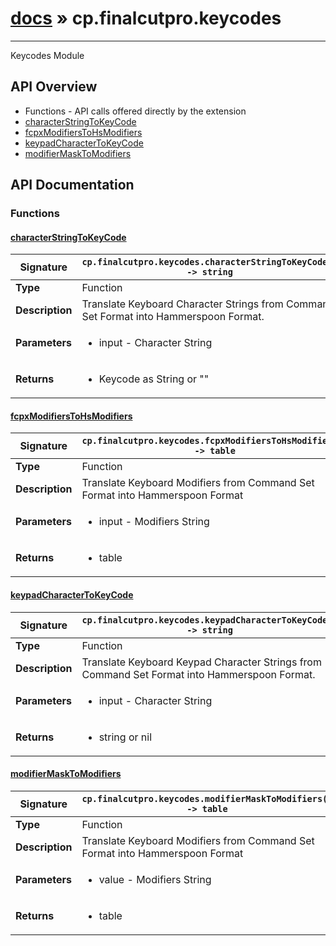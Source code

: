 # [docs](index.md) » cp.finalcutpro.keycodes
---

Keycodes Module

## API Overview
* Functions - API calls offered directly by the extension
 * [characterStringToKeyCode](#characterstringtokeycode)
 * [fcpxModifiersToHsModifiers](#fcpxmodifierstohsmodifiers)
 * [keypadCharacterToKeyCode](#keypadcharactertokeycode)
 * [modifierMaskToModifiers](#modifiermasktomodifiers)

## API Documentation

### Functions

#### [characterStringToKeyCode](#characterstringtokeycode)
| <span style="text-align: left;">**Signature**</span> | <span style="text-align: left;">`cp.finalcutpro.keycodes.characterStringToKeyCode() -> string` </span>                                                |
| -----------------------------------------------------|---------------------------------------------------------------------------------------------------------|
| **Type**                                             | Function                                                                                         |
| **Description**                                      | Translate Keyboard Character Strings from Command Set Format into Hammerspoon Format.                                                                                         |
| **Parameters**                                       | <ul><li>input - Character String</li></ul> |
| **Returns**                                          | <ul><li>Keycode as String or ""</li></ul>          |

#### [fcpxModifiersToHsModifiers](#fcpxmodifierstohsmodifiers)
| <span style="text-align: left;">**Signature**</span> | <span style="text-align: left;">`cp.finalcutpro.keycodes.fcpxModifiersToHsModifiers() -> table` </span>                                                |
| -----------------------------------------------------|---------------------------------------------------------------------------------------------------------|
| **Type**                                             | Function                                                                                         |
| **Description**                                      | Translate Keyboard Modifiers from Command Set Format into Hammerspoon Format                                                                                         |
| **Parameters**                                       | <ul><li>input - Modifiers String</li></ul> |
| **Returns**                                          | <ul><li>table</li></ul>          |

#### [keypadCharacterToKeyCode](#keypadcharactertokeycode)
| <span style="text-align: left;">**Signature**</span> | <span style="text-align: left;">`cp.finalcutpro.keycodes.keypadCharacterToKeyCode() -> string` </span>                                                |
| -----------------------------------------------------|---------------------------------------------------------------------------------------------------------|
| **Type**                                             | Function                                                                                         |
| **Description**                                      | Translate Keyboard Keypad Character Strings from Command Set Format into Hammerspoon Format.                                                                                         |
| **Parameters**                                       | <ul><li>input - Character String</li></ul> |
| **Returns**                                          | <ul><li>string or nil</li></ul>          |

#### [modifierMaskToModifiers](#modifiermasktomodifiers)
| <span style="text-align: left;">**Signature**</span> | <span style="text-align: left;">`cp.finalcutpro.keycodes.modifierMaskToModifiers() -> table` </span>                                                |
| -----------------------------------------------------|---------------------------------------------------------------------------------------------------------|
| **Type**                                             | Function                                                                                         |
| **Description**                                      | Translate Keyboard Modifiers from Command Set Format into Hammerspoon Format                                                                                         |
| **Parameters**                                       | <ul><li>value - Modifiers String</li></ul> |
| **Returns**                                          | <ul><li>table</li></ul>          |

